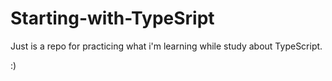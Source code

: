 # Starting-with-TypeSript

Just is a repo for practicing what i'm learning while study about TypeScript.

:)
